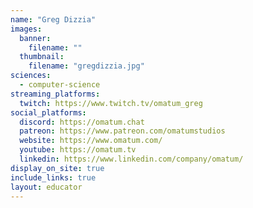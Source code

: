```yaml
---
name: "Greg Dizzia"
images:
  banner:
    filename: ""
  thumbnail:
    filename: "gregdizzia.jpg"
sciences:
  - computer-science
streaming_platforms:
  twitch: https://www.twitch.tv/omatum_greg
social_platforms:
  discord: https://omatum.chat
  patreon: https://www.patreon.com/omatumstudios
  website: https://www.omatum.com/
  youtube: https://omatum.tv
  linkedin: https://www.linkedin.com/company/omatum/
display_on_site: true
include_links: true
layout: educator
---
```

